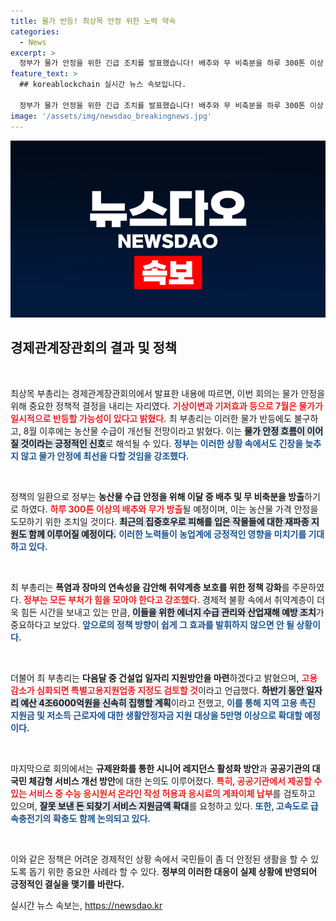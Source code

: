 ```yaml
---
title: 물가 반등! 최상목 안정 위한 노력 약속
categories:
  - News
excerpt: >
  정부가 물가 안정을 위한 긴급 조치를 발표했습니다! 배추와 무 비축분을 하루 300톤 이상 방출하고, 피해지역 지원과 건설업 일자리 방안을 발표하며 고용 취약계층 보호에 나섭니다. 내일까지 어떤 변화가 올지 주목하세요!
feature_text: >
  ## koreablockchain 실시간 뉴스 속보입니다.

  정부가 물가 안정을 위한 긴급 조치를 발표했습니다! 배추와 무 비축분을 하루 300톤 이상 방출하고, 피해지역 지원과 건설업 일자리 방안을 발표하며 고용 취약계층 보호에 나섭니다. 내일까지 어떤 변화가 올지 주목하세요!
image: '/assets/img/newsdao_breakingnews.jpg'
---
```


<p><img src="/assets/img/newsdao_breakingnews.jpg" alt="koreablockchain 속보" /></p>

<h2 data-ke-size="size26">경제관계장관회의 결과 및 정책</h2>

<p data-ke-size="size16">&nbsp;</p>

<p>최상목 부총리는 경제관계장관회의에서 발표한 내용에 따르면, 이번 회의는 물가 안정을 위해 중요한 정책적 결정을 내리는 자리였다. <b><span style="color: #ee2323;">기상이변과 기저효과 등으로 7월은 물가가 일시적으로 반등할 가능성이 있다고 밝혔다.</span></b> 최 부총리는 이러한 물가 반등에도 불구하고, 8월 이후에는 농산물 수급이 개선될 전망이라고 밝혔다. 이는 <b><span style="background-color: #21538527;">물가 안정 흐름이 이어질 것이라는 긍정적인 신호</span></b>로 해석될 수 있다. <b><span style="color: #1a5490;">정부는 이러한 상황 속에서도 긴장을 늦추지 않고 물가 안정에 최선을 다할 것임을 강조했다.</span></b></p>

<p data-ke-size="size16">&nbsp;</p>

<p>정책의 일환으로 정부는 <b>농산물 수급 안정을 위해 이달 중 배추 및 무 비축분을 방출</b>하기로 하였다. <b><span style="color: #ee2323;">하루 300톤 이상의 배추와 무가 방출</span></b>될 예정이며, 이는 농산물 가격 안정을 도모하기 위한 조치일 것이다. <b><span style="background-color: #21538527;">최근의 집중호우로 피해를 입은 작물들에 대한 재파종 지원도 함께 이루어질 예정이다.</span></b> <b><span style="color: #1a5490;">이러한 노력들이 농업계에 긍정적인 영향을 미치기를 기대하고 있다.</span></b></p>

<p data-ke-size="size16">&nbsp;</p>

<p>최 부총리는 <b>폭염과 장마의 연속성을 감안해 취약계층 보호를 위한 정책 강화</b>를 주문하였다. <b><span style="color: #ee2323;">정부는 모든 부처가 힘을 모아야 한다고 강조했다.</span></b> 경제적 불황 속에서 취약계층이 더욱 힘든 시간을 보내고 있는 만큼, <b><span style="background-color: #21538527;">이들을 위한 에너지 수급 관리와 산업재해 예방 조치</span></b>가 중요하다고 보았다. <b><span style="color: #1a5490;">앞으로의 정책 방향이 쉽게 그 효과를 발휘하지 않으면 안 될 상황이다.</span></b></p>

<p data-ke-size="size16">&nbsp;</p>

<p>더불어 최 부총리는 <b>다음달 중 건설업 일자리 지원방안을 마련</b>하겠다고 밝혔으며, <b><span style="color: #ee2323;">고용 감소가 심화되면 특별고용지원업종 지정도 검토할 것</span></b>이라고 언급했다. <b><span style="background-color: #21538527;">하반기 동안 일자리 예산 4조6000억원을 신속히 집행할 계획</span></b>이라고 전했고, <b><span style="color: #1a5490;">이를 통해 지역 고용 촉진 지원금 및 저소득 근로자에 대한 생활안정자금 지원 대상을 5만명 이상으로 확대할 예정이다.</span></b></p>

<p data-ke-size="size16">&nbsp;</p>

<p>마지막으로 회의에서는 <b>규제완화를 통한 시니어 레지던스 활성화 방안</b>과 <b>공공기관의 대국민 체감형 서비스 개선 방안</b>에 대한 논의도 이루어졌다. <b><span style="color: #ee2323;">특히, 공공기관에서 제공할 수 있는 서비스 중 수능 응시원서 온라인 작성 허용과 응시료의 계좌이체 납부</span></b>를 검토하고 있으며, <b><span style="background-color: #21538527;">잘못 보낸 돈 되찾기 서비스 지원금액 확대</span></b>를 요청하고 있다. <b><span style="color: #1a5490;">또한, 고속도로 급속충전기의 확충도 함께 논의되고 있다.</span></b></p>

<p data-ke-size="size16">&nbsp;</p>

<p>이와 같은 정책은 어려운 경제적인 상황 속에서 국민들이 좀 더 안정된 생활을 할 수 있도록 돕기 위한 중요한 사례라 할 수 있다. <b>정부의 이러한 대응이 실제 상황에 반영되어 긍정적인 결실을 맺기를 바란다.</b></p>
실시간 뉴스 속보는, <a href="https://newsdao.kr" rel="dofollow">https://newsdao.kr</a>



